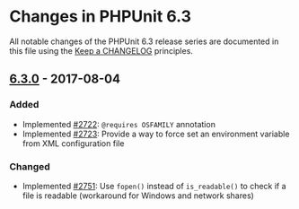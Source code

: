 # Changes in PHPUnit 6.3

All notable changes of the PHPUnit 6.3 release series are documented in this file using the [Keep a CHANGELOG](http://keepachangelog.com/) principles.

## [6.3.0] - 2017-08-04

### Added

* Implemented [#2722](https://github.com/sebastianbergmann/phpunit/pull/2722): `@requires OSFAMILY` annotation
* Implemented [#2723](https://github.com/sebastianbergmann/phpunit/pull/2723): Provide a way to force set an environment variable from XML configuration file

### Changed

* Implemented [#2751](https://github.com/sebastianbergmann/phpunit/pull/2751): Use `fopen()` instead of `is_readable()` to check if a file is readable (workaround for Windows and network shares) 

[6.3.0]: https://github.com/sebastianbergmann/phpunit/compare/6.2...6.3.0

